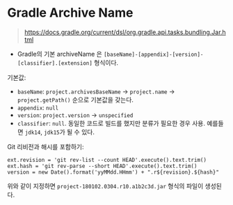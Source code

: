 # Gradle Archive Name

> <https://docs.gradle.org/current/dsl/org.gradle.api.tasks.bundling.Jar.html>

- Gradle의 기본 archiveName 은 `[baseName]-[appendix]-[version]-[classifier].[extension]` 형식이다.

기본값:

- `baseName`: `project.archivesBaseName` -> `project.name` -> `project.getPath()` 순으로 기본값을 갖는다.
- `appendix`: `null`
- `version`: `project.version` -> `unspecified`
- `classifier`: `null`. 동일한 코드로 빌드를 했지만 분류가 필요한 경우 사용. 예를들면 `jdk14`, `jdk15`가 될 수 있다.

Git 리비전과 해시를 포함하기:

    ext.revision = 'git rev-list --count HEAD'.execute().text.trim()
    ext.hash = 'git rev-parse --short HEAD'.execute().text.trim()
    version = new Date().format('yyMMdd.HHmm') + ".r${revision}.${hash}"

위와 같이 지정하면 `project-180102.0304.r10.a1b2c3d.jar` 형식의 파일이 생성된다.